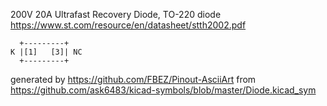 200V 20A Ultrafast Recovery Diode, TO-220
diode
https://www.st.com/resource/en/datasheet/stth2002.pdf


	  +---------+
	K |[1]   [3]| NC
	  +---------+


generated by https://github.com/FBEZ/Pinout-AsciiArt from https://github.com/ask6483/kicad-symbols/blob/master/Diode.kicad_sym